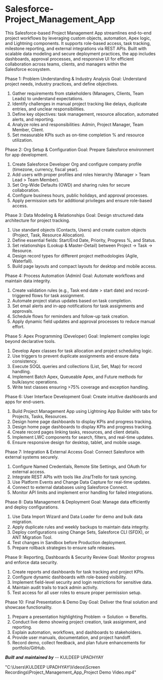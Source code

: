 # Salesforce-Project_Management_App
This Salesforce-based Project Management App streamlines end-to-end project workflows by leveraging custom objects, automation, Apex logic, and Lightning components. It supports role-based access, task tracking, milestone reporting, and external integrations via REST APIs. Built with scalable data modeling and secure deployment practices, the app includes dashboards, approval processes, and responsive UI for efficient collaboration across teams, clients, and managers within the Salesforce ecosystem.

Phase 1: Problem Understanding & Industry Analysis
Goal: Understand project needs, industry practices, and define objectives.
1. Gather requirements from stakeholders (Managers, Clients, Team Leads) to understand expectations.
2. Identify challenges in manual project tracking like delays, duplicate entries, and unclear responsibilities.
3. Define key objectives: task management, resource allocation, automated alerts, and reporting.
4. Analyze roles and responsibilities: Admin, Project Manager, Team Member, Client.
5. Set measurable KPIs such as on-time completion % and resource utilization.

Phase 2: Org Setup & Configuration
Goal: Prepare Salesforce environment for app development.
1. Create Salesforce Developer Org and configure company profile (timezone, currency, fiscal year).
2. Add users with proper profiles and roles hierarchy (Manager > Team Lead > Team Member).
3. Set Org-Wide Defaults (OWD) and sharing rules for secure collaboration.
4. Configure business hours, public holidays, and approval processes.
5. Apply permission sets for additional privileges and ensure role-based access.

Phase 3: Data Modeling & Relationships
Goal: Design structured data architecture for project tracking.
1. Use standard objects (Contacts, Users) and create custom objects (Project, Task, Resource Allocation).
2. Define essential fields: Start/End Date, Priority, Progress %, and Status.
3. Set relationships (Lookup & Master-Detail) between Project → Task → Resource.
4. Design record types for different project methodologies (Agile, Waterfall).
5. Build page layouts and compact layouts for desktop and mobile access.

Phase 4: Process Automation (Admin)
Goal: Automate workflows and maintain data integrity.
1. Create validation rules (e.g., Task end date > start date) and record-triggered flows for task assignment.
2. Automate project status updates based on task completion.
3. Set email alerts and in-app notifications for task assignments and approvals.
4. Schedule flows for reminders and follow-up task creation.
5. Apply dynamic field updates and approval processes to reduce manual effort.

Phase 5: Apex Programming (Developer)
Goal: Implement complex logic beyond declarative tools.
1. Develop Apex classes for task allocation and project scheduling logic.
2. Use triggers to prevent duplicate assignments and ensure data consistency.
3. Execute SOQL queries and collections (List, Set, Map) for record handling.
4. Implement Batch Apex, Queueable Apex, and Future methods for bulk/async operations.
5. Write test classes ensuring >75% coverage and exception handling.

Phase 6: User Interface Development
Goal: Create intuitive dashboards and apps for end-users.
1. Build Project Management App using Lightning App Builder with tabs for Projects, Tasks, Resources.
2. Design home page dashboards to display KPIs and progress tracking.
2. Design home page dashboards to display KPIs and progress tracking.
3. Create record pages linking tasks, resources, and client details.
4. Implement LWC components for search, filters, and real-time updates.
5. Ensure responsive design for desktop, tablet, and mobile usage.

Phase 7: Integration & External Access
Goal: Connect Salesforce with external systems securely.
1. Configure Named Credentials, Remote Site Settings, and OAuth for external access.
2. Integrate REST APIs with tools like Jira/Trello for task syncing.
3. Use Platform Events and Change Data Capture for real-time updates.
4. Connect to external databases using Salesforce Connect.
5. Monitor API limits and implement error handling for failed integrations.

Phase 8: Data Management & Deployment
Goal: Manage data efficiently and deploy configurations.
1. Use Data Import Wizard and Data Loader for demo and bulk data migration.
2. Apply duplicate rules and weekly backups to maintain data integrity.
3. Deploy configurations using Change Sets, Salesforce CLI (SFDX), or ANT Migration Tool.
4. Test changes in Sandbox before Production deployment.
5. Prepare rollback strategies to ensure safe releases.

Phase 9: Reporting, Dashboards & Security Review
Goal: Monitor progress and enforce data security.
1. Create reports and dashboards for task tracking and project KPIs.
2. Configure dynamic dashboards with role-based visibility.
3. Implement field-level security and login restrictions for sensitive data.
4. Maintain audit trails to track admin activity.
5. Test access for all user roles to ensure proper permission setup.

Phase 10: Final Presentation & Demo Day
Goal: Deliver the final solution and showcase functionality.
1. Prepare a presentation highlighting Problem → Solution → Benefits.
2. Conduct live demo showing project creation, task assignment, and reporting.
3. Explain automation, workflows, and dashboards to stakeholders.
4. Provide user manuals, documentation, and project handoff.
5. Record demo, collect feedback, and plan future enhancements for portfolio/GitHub.



𝑩𝒖𝒊𝒍𝒕 𝒂𝒏𝒅 𝒎𝒂𝒊𝒏𝒕𝒂𝒊𝒏𝒆𝒅 𝒃𝒚 -- KULDEEP UPADHYAY

"C:\Users\KULDEEP UPADHYAY\Videos\Screen Recordings\Project_Management_App_Project Demo Video.mp4"

